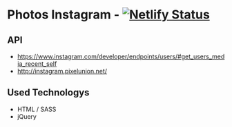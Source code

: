 # Photos Instagram - [![Netlify Status](https://api.netlify.com/api/v1/badges/1389e71a-c909-4d64-b4a4-c1be68a4ec4f/deploy-status)](https://app.netlify.com/sites/js-jquery-galerie-instagram/deploys)

## API
- https://www.instagram.com/developer/endpoints/users/#get_users_media_recent_self
- http://instagram.pixelunion.net/

## Used Technologys
- HTML / SASS 
- jQuery

